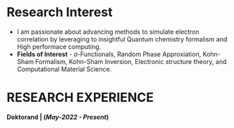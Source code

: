 # Research Interest
- I am passionate about advancing methods to simulate electron correlation by leveraging to insightful Quantum chemistry formalism and High performace computing. 
- **Fields of Interest** - σ-Functionals, Random Phase Approxiation, Kohn-Sham Formalism, Kohn-Sham Inversion, Electronic structure theory, and Computational Material Science.
  
# RESEARCH EXPERIENCE
**Doktorand | (_May-2022 - Present_)**
